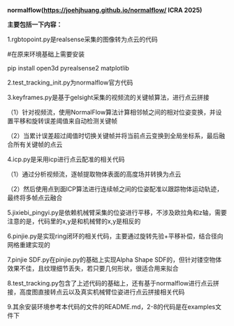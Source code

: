 **normalflow(https://joehjhuang.github.io/normalflow/ ICRA 2025)**  

**主要包括一下内容：**  

1.rgbtopoint.py是realsense采集的图像转为点云的代码  

  #在原来环境基础上需要安装  
  
  pip install open3d pyrealsense2 matplotlib  
  
2.test_tracking_init.py为normalflow官方代码  

3.keyframes.py是基于gelsight采集的视频流的关键帧算法，进行点云拼接  

（1）针对视频流，使用NormalFlow算法计算相邻帧之间的相对位姿变换，并设置平移和旋转误差阈值来自动检测关键帧  

（2）当累计误差超过阈值时切换关键帧并将当前点云变换到全局坐标系，最后融合所有关键帧的点云  

4.icp.py是采用icp进行点云配准的相关代码  

（1）通过分析视频流，逐帧提取物体表面的高度场并转换为点云  

（2）然后使用点到面ICP算法进行连续帧之间的位姿配准以跟踪物体运动轨迹，最终将多帧点云融合  

5.jixiebi_pingyi.py是依赖机械臂采集的位姿进行平移，不涉及欧拉角和z轴，需要注意的是，代码里的x,y是和机械臂的x,y是相反的  

6.pinjie.py是实现ring闭环的相关代码，主要通过旋转先验+平移补偿，结合径向网格重建实现的  

7.pinjie SDF.py在pinjie.py的基础上实现Alpha Shape SDF的，但针对镂空物体效果不佳，且纹理细节丢失，若只要几何形状，很适合用来拟合  

8.test_tracking.py包含了上述代码的基础上，还有基于normalflow进行点云拼接，高度图直接转点云以及真实机械臂位姿进行点云拼接相关代码  

9.其余安装环境参考本代码的文件的README.md，2-8的代码是在examples文件下  

